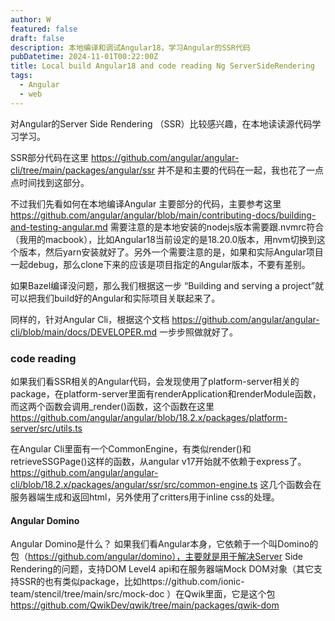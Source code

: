 ```yaml
---
author: W
featured: false
draft: false
description: 本地编译和调试Angular18，学习Angular的SSR代码
pubDatetime: 2024-11-01T00:22:00Z
title: Local build Angular18 and code reading Ng ServerSideRendering
tags:
  - Angular
  - web
---
```


对Angular的Server Side Rendering （SSR）比较感兴趣，在本地读读源代码学习学习。

SSR部分代码在这里 https://github.com/angular/angular-cli/tree/main/packages/angular/ssr 并不是和主要的代码在一起，我也花了一点点时间找到这部分。

不过我们先看如何在本地编译Angular 主要部分的代码，主要参考这里 https://github.com/angular/angular/blob/main/contributing-docs/building-and-testing-angular.md 需要注意的是本地安装的nodejs版本需要跟.nvmrc符合（我用的macbook），比如Angular18当前设定的是18.20.0版本，用nvm切换到这个版本，然后yarn安装就好了。另外一个需要注意的是，如果和实际Angular项目一起debug，那么clone下来的应该是项目指定的Angular版本，不要有差别。

如果Bazel编译没问题，那么我们根据这一步 “Building and serving a project”就可以把我们build好的Angular和实际项目关联起来了。

同样的，针对Angular Cli，根据这个文档 https://github.com/angular/angular-cli/blob/main/docs/DEVELOPER.md 一步步照做就好了。

### code reading

如果我们看SSR相关的Angular代码，会发现使用了platform-server相关的package，在platform-server里面有renderApplication和renderModule函数，而这两个函数会调用\_render()函数，这个函数在这里 https://github.com/angular/angular/blob/18.2.x/packages/platform-server/src/utils.ts

在Angular Cli里面有一个CommonEngine，有类似render()和retrieveSSGPage()这样的函数，从angular v17开始就不依赖于express了。https://github.com/angular/angular-cli/blob/18.2.x/packages/angular/ssr/src/common-engine.ts 这几个函数会在服务器端生成和返回html，另外使用了critters用于inline css的处理。

#### Angular Domino

Angular Domino是什么？ 如果我们看Angular本身，它依赖于一个叫Domino的包（https://github.com/angular/domino），主要就是用于解决Server Side Rendering的问题，支持DOM Level4 api和在服务器端Mock DOM对象（其它支持SSR的也有类似package，比如https://github.com/ionic-team/stencil/tree/main/src/mock-doc ）在Qwik里面，它是这个包 https://github.com/QwikDev/qwik/tree/main/packages/qwik-dom
